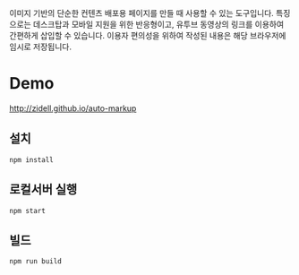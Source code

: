이미지 기반의 단순한 컨텐츠 배포용 페이지를 만들 때 사용할 수 있는 도구입니다. 특징으로는 데스크탑과 모바일 지원을 위한 반응형이고, 유투브 동영상의 링크를 이용하여 간편하게 삽입할 수 있습니다. 이용자 편의성을 위하여 작성된 내용은 해당 브라우저에 임시로 저장됩니다.

# Demo

http://zidell.github.io/auto-markup


## 설치

```
npm install
```

## 로컬서버 실행

```
npm start
```

## 빌드

```
npm run build
```
